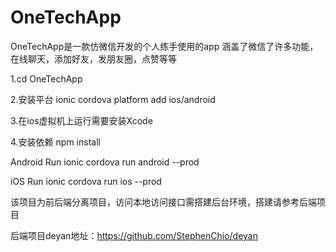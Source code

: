 # OneTechApp

OneTechApp是一款仿微信开发的个人练手使用的app 涵盖了微信了许多功能，在线聊天，添加好友，发朋友圈，点赞等等

1.cd OneTechApp

2.安装平台 ionic cordova platform add ios/android

3.在ios虚拟机上运行需要安装Xcode

4.安装依赖 npm install

Android
Run ionic cordova run android --prod

iOS
Run ionic cordova run ios --prod

该项目为前后端分离项目，访问本地访问接口需搭建后台环境，搭建请参考后端项目

后端项目deyan地址：https://github.com/StephenChio/deyan
